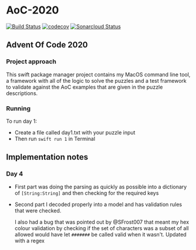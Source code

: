 # AoC-2020
[![Build Status](https://travis-ci.com/mikezs/AoC-2020.svg?branch=develop)](https://travis-ci.com/mikezs/AoC-2020)
[![codecov](https://codecov.io/gh/mikezs/AoC-2020/branch/develop/graph/badge.svg?token=64OZZEYDTF)](https://codecov.io/gh/mikezs/AoC-2020)
[![Sonarcloud Status](https://sonarcloud.io/api/project_badges/measure?project=mikezs_AoC-2020&metric=alert_status)](https://sonarcloud.io/dashboard?id=mikezs_AoC-2020)

## Advent Of Code 2020

### Project approach

This swift package manager project contains my MacOS command line tool, a framework with all of the logic to solve the puzzles and a test framework to validate against the AoC examples that are given in the puzzle descriptions.

### Running

To run day 1:
- Create a file called day1.txt with your puzzle input
- Then run `swift run 1`  in Terminal

## Implementation notes

### Day 4
- First part was doing the parsing as quickly as possible into a dictionary of `[String:String]` and then checking for the required keys
- Second part I decoded properly into a model and has validation rules that were checked. 

  I also had a bug that was pointed out by @SFrost007 that meant my hex colour validation by checking if the set of characters was a subset of all allowed would have let `#######` be called valid when it wasn't. Updated with a regex 
